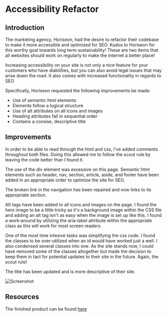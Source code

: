 # Accessibility Refactor

## Introduction
The marketing agency, Horiseon, had the desire to refactor their codebase to make it more accessible and optimized for SEO. Kudos to Horiseon for this worthy goal towards long term sustainability! These are two items that all websites should work on regularly to make the internet a better place!

Increasing accessibility on your site is not only a nice feature for your customers who have diabilities, but you can also avoid legal issues that may arise down the road. It also comes with increased functionality in regards to SEO

Specifically, Horiseon requested the following improvements be made:

- Use of semantic html elements
- Elements follow a logical structure
- Use of alt attributes on all icons and images
- Heading attributes fall in sequential order
- Contains a consise, descriptive title


## Improvements
In order to be able to read through the html and css, I've added comments throughout both files. Doing this allowed me to follow the scout rule by leaving the code better than I found it. 

The use of the div element was excessive on this page. Semantic html elements such as header, nav, section, article, aside, and footer have been added in an appropriate order to optimize the site for SEO.

The broken link in the navigation has been repaired and now links to its appropriate section.

Alt tags have been added to all icons and images on the page. I found the hero image to be a little tricky as it's a background image within the CSS file and adding an alt tag isn't as easy when the image is set up like this. I found a work-around by utilizing the aria-label attribute within the appropriate class as this will work for most screen readers.

One of the most time intesive tasks was simplifying the css code. I found the classes to be over-utilized when an id would have worked just a well. I also condensed several classes into one. As the site stands now, I could have removed some of the classes altogether but made the decision to keep them in tact for potential updates to their site in the future. Again, the scout rule!

The title has been updated and is more descriptive of their site. 

![Screenshot](https://user-images.githubusercontent.com/96760168/150904103-1fc06f18-779b-4e63-825c-6cd872e84f66.png)


## Resources

The finished product can be found [here](https://rochelledavis.github.io/accessibility-refactor-c1/)

